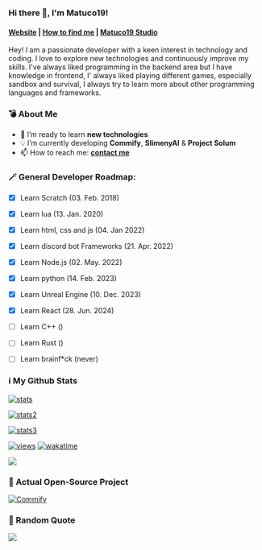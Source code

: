 ### Hi there 👋, I'm Matuco19!




#### [Website](https://matuco19.com) | [How to find me](https://matuco19.com/links) | [Matuco19 Studio](https://github.com/Matuco19-Studio)


Hey! I am a passionate developer with a keen interest in technology and coding. I love to explore new technologies and continuously improve my skills. I've always liked programming in the backend area but I have knowledge in frontend, I' always liked playing different games, especially sandbox and survival, I always try to learn more about other programming languages and frameworks. 

### 💣 About Me

- 🌱 I’m ready to learn **new technologies**
- 💡 I’m currently developing **Commify**, **SlimenyAI** & **Project Solum**
- 📫 How to reach me: **[contact me](https://matuco19.com/links)**


### 🪄 General Developer Roadmap:

- [x] Learn Scratch (03. Feb. 2018)
- [x] Learn lua (13. Jan. 2020)
- [x] Learn html, css and js (04. Jan 2022)
- [x] Learn discord bot Frameworks (21. Apr. 2022)
- [x] Learn Node.js (02. May. 2022)
- [x] Learn python (14. Feb. 2023)
- [x] Learn Unreal Engine (10. Dec. 2023)
- [x] Learn React (28. Jun. 2024)
- [ ] Learn C++ ()
- [ ] Learn Rust ()
- [ ] Learn brainf*ck (never)


### ℹ️ My Github Stats

[![stats](https://github-readme-stats.vercel.app/api?username=Matuco19&theme=transparent&show_icons=true&hide_border=true&count_private=true)](https://github.com/Matuco19)

[![stats2](https://github-readme-stats.vercel.app/api/top-langs/?username=Matuco19&theme=transparent&show_icons=true&hide_border=true&layout=compact)](https://github.com/Matuco19)

[![stats3](https://github-readme-stats.vercel.app/api/wakatime?username=Matuco19&layout=compact&langs_count=5&theme=transparent&hide=text,shell,powershell,bash,markdown)](https://github.com/Matuco19)

[![views](https://komarev.com/ghpvc/?username=Matuco19&style=flat-square&color=blue)](https://github.com/Matuco19)
[![wakatime](https://wakatime.com/badge/user/b9e360ea-9fbd-4493-b337-e47fc9736978.svg)](https://wakatime.com/@b9e360ea-9fbd-4493-b337-e47fc9736978)

![](https://github-contributor-stats.vercel.app/api?username=Matuco19&limit=5&theme=transparent&combine_all_yearly_contributions=true)


### 💫 Actual Open-Source Project

[![Commify](https://github-readme-stats.vercel.app/api/pin?username=Matuco19\&repo=Commify\&theme=transparent)](https://github.com/Matuco19/Commify) 

### 🪪 Random Quote


![](https://quotes-github-readme.vercel.app/api?type=horizontal&theme=dark)
